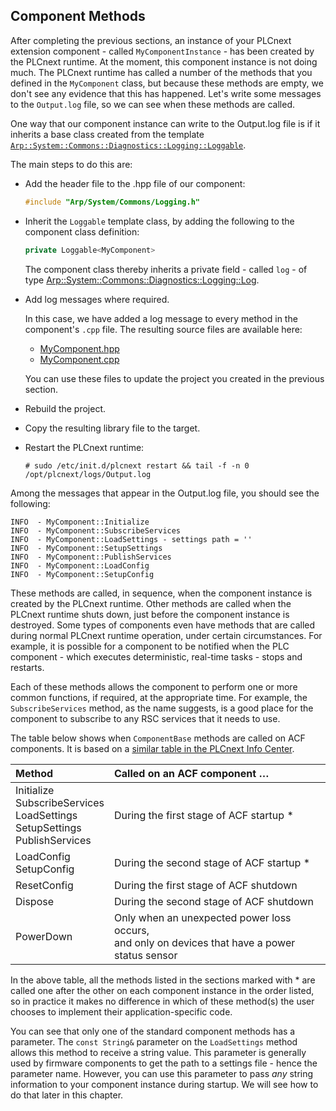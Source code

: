 ## Component Methods

After completing the previous sections, an instance of your PLCnext extension component - called `MyComponentInstance` - has been created by the PLCnext runtime. At the moment, this component instance is not doing much. The PLCnext runtime has called a number of the methods that you defined in the `MyComponent` class, but because these methods are empty, we don't see any evidence that this has happened. Let's write some messages to the `Output.log` file, so we can see when these methods are called.

One way that our component instance can write to the Output.log file is if it inherits a base class created from the template [`Arp::System::Commons::Diagnostics::Logging::Loggable`][loggable-doc].

The main steps to do this are:

- Add the header file to the .hpp file of our component:

   ```cpp
   #include "Arp/System/Commons/Logging.h"
   ```

- Inherit the `Loggable` template class, by adding the following to the component class definition:

   ```cpp
   private Loggable<MyComponent>
   ```

   The component class thereby inherits a private field - called `log` - of type [Arp::System::Commons::Diagnostics::Logging::Log][log-doc].

- Add log messages where required.

   In this case, we have added a log message to every method in the component's `.cpp` file. The resulting source files are available here:

   - [MyComponent.hpp][component-hpp]
   - [MyComponent.cpp][component-cpp]

   You can use these files to update the project you created in the previous section.

- Rebuild the project.

- Copy the resulting library file to the target.

- Restart the PLCnext runtime:

   ```text
   # sudo /etc/init.d/plcnext restart && tail -f -n 0 /opt/plcnext/logs/Output.log
   ```

Among the messages that appear in the Output.log file, you should see the following:

```text
INFO  - MyComponent::Initialize
INFO  - MyComponent::SubscribeServices
INFO  - MyComponent::LoadSettings - settings path = ''
INFO  - MyComponent::SetupSettings
INFO  - MyComponent::PublishServices
INFO  - MyComponent::LoadConfig
INFO  - MyComponent::SetupConfig
```

These methods are called, in sequence, when the component instance is created by the PLCnext runtime. Other methods are called when the PLCnext runtime shuts down, just before the component instance is destroyed. Some types of components even have methods that are called during normal PLCnext runtime operation, under certain circumstances. For example, it is possible for a component to be notified when the PLC component - which executes deterministic, real-time tasks - stops and restarts.

Each of these methods allows the component to perform one or more common functions, if required, at the appropriate time. For example, the `SubscribeServices` method, as the name suggests, is a good place for the component to subscribe to any RSC services that it needs to use.

The table below shows when `ComponentBase` methods are called on ACF components. It is based on a [similar table in the PLCnext Info Center][info-center].

| Method | Called on an ACF component … |
|:--|:--|
| Initialize<br/>SubscribeServices<br/>LoadSettings<br/>SetupSettings<br/>PublishServices | During the first stage of ACF startup * |
| LoadConfig<br/>SetupConfig<br/> | During the second stage of ACF startup * |
| ResetConfig | During the first stage of ACF shutdown |
| Dispose | During the second stage of ACF shutdown |
| PowerDown | Only when an unexpected power loss occurs,<br/>and only on devices that have a power status sensor |

In the above table, all the methods listed in the sections marked with * are called one after the other on each component instance in the order listed, so in practice it makes no difference in which of these method(s) the user chooses to implement their application-specific code.

You can see that only one of the standard component methods has a parameter. The `const String&` parameter on the `LoadSettings` method allows this method to receive a string value. This parameter is generally used by firmware components to get the path to a settings file - hence the parameter name. However, you can use this parameter to pass *any* string information to your component instance during startup. We will see how to do that later in this chapter.

[loggable-doc]: https://api.plcnext.help/api_docs_2021-0-LTS/classArp_1_1System_1_1Commons_1_1Diagnostics_1_1Logging_1_1Loggable_3_01Derived_00_01true_01_4.html
[log-doc]: https://api.plcnext.help/api_docs_2021-0-LTS/classArp_1_1System_1_1Commons_1_1Diagnostics_1_1Logging_1_1Log.html
[component-hpp]: samples/ch04-03-component-methods/MyProject/src/MyComponent.hpp
[component-cpp]: samples/ch04-03-component-methods/MyProject/src/MyComponent.cpp
[info-center]: https://www.plcnext.help/te/Programming/Cpp/Cpp_program_structure/PLM_Program_Library_Manager.htm

